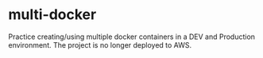 # multi-docker
Practice creating/using multiple docker containers in a DEV and Production environment. The project is no longer deployed to AWS.

